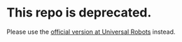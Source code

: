 # This repo is deprecated.

Please use the [official version at Universal Robots](https://github.com/UniversalRobots/Universal_Robots_ROS2_Driver) instead.
